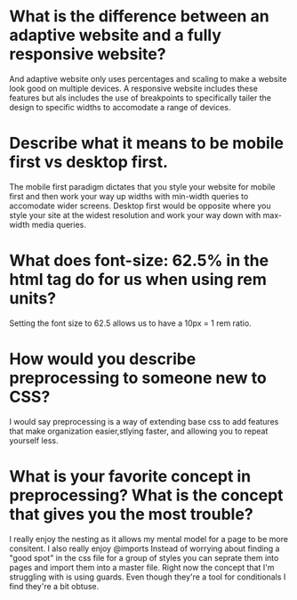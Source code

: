 # What is the difference between an adaptive website and a fully responsive website?
And adaptive website only uses percentages and scaling to make a website look good on multiple devices. A responsive website includes these features but als includes the use of breakpoints to specifically tailer the design to specific widths to accomodate a range of devices.

# Describe what it means to be mobile first vs desktop first.
The mobile first paradigm dictates that you style your website for mobile first and then work your way up widths with min-width queries to accomodate wider screens. Desktop first would be opposite where you style your site at the widest resolution and work your way down with max-width media queries.

# What does font-size: 62.5% in the html tag do for us when using rem units?
Setting the font size to 62.5 allows us to have a 10px = 1 rem ratio.

# How would you describe preprocessing to someone new to CSS?
I would say preprocessing is a way of extending base css to add features that make organization easier,stlying faster, and allowing you to repeat yourself less.

# What is your favorite concept in preprocessing? What is the concept that gives you the most trouble?
I really enjoy the nesting as it allows my mental model for a page to be more consitent. I also really enjoy @imports Instead of worrying about finding a "good spot" in the css file for a group of styles you can seprate them into pages and import them into a master file. Right now the concept that I'm struggling with is using guards. Even though they're a tool for conditionals I find they're a bit obtuse.